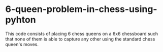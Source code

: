 # 6-queen-problem-in-chess-using-pyhton
This code consists of placing 6 chess queens on a 6x6 chessboard such that none of them is able to capture any other using the standard chess queen's moves. 
